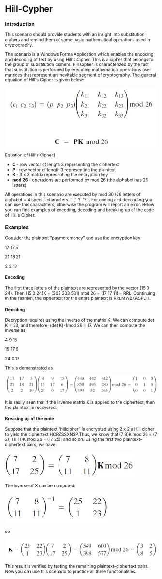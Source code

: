 # Hill-Cypher

### Introduction

This scenario should provide students with an insight into substitution ciphers and remind them of some basic mathematical operations used in cryptography.

The scenario is a Windows Forma Application which enables the encoding and decoding of text by using Hill's Cipher. This is a cipher that belongs to the group of substitution ciphers. Hill Cipher is characterized by the fact that substitution is performed by executing mathematical operations over matrices that represent an inevitable segment of cryptography. The general equation of Hill's Cipher is given below:

![Equation of Hill's Cipher]( static/Four.JPG)

Equation of Hill's Cipher[1](#fn1)

*   **C** \- row vector of length 3 representing the ciphertext
*   **P** \- row vector of length 3 representing the plaintext
*   **K** \- 3 x 3 matrix representing the encryption key
*   **mod 26** \- operations are performed by mod 26 (the alphabet has 26 letters)

All operations in this scenario are executed by mod 30 (26 letters of alphabet + 4 special characters '.' ',' '!' '?'). For coding and deconding you can use this charachters, otherwise the program will report an error. Below you can find examples of encoding, decoding and breaking up of the code of Hill's Cipher.

### Examples

Consider the plaintext “paymoremoney” and use the encryption key

17  17  5

21  18  21

2   2   19

#### Encoding

The first three letters of the plaintext are represented by the vector (15 0 24). Then (15 0 24)K = (303 303 531) mod 26 = (17 17 11) = RRL. Continuing in this fashion, the ciphertext for the entire plaintext is RRLMWBKASPDH.

#### Decoding

Decryption requires using the inverse of the matrix K. We can compute det K = 23, and therefore, (det K)-1mod 26 = 17. We can then compute the inverse as

4   9   15

15  17  6

24  0   17

This is demonstrated as

![.]( static/5.JPG)

It is easily seen that if the inverse matrix K is applied to the ciphertext, then the plaintext is recovered.

#### Breaking up of the code

Suppose that the plaintext “hillcipher” is encrypted using 2 x 2 a Hill cipher to yield the ciphertext HCRZSSXNSP.Thus, we know that (7 8)K mod 26 = (7 2); (11 11)K mod 26 = (17 25); and so on. Using the first two plaintext–ciphertext pairs, we have

![.]( static/6.JPG)

The inverse of X can be computed:

![.]( static/7.JPG)

so

![.]( static/8.JPG)

This result is verified by testing the remaining plaintext–ciphertext pairs.  
Now you can use this scenario to practice all three functionalities.
